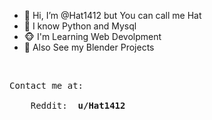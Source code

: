 - 👋 Hi, I’m @Hat1412 but You can call me Hat
- 👀 I know Python and Mysql
- 🐵 I'm Learning Web Devolpment
- 🐉 Also See my Blender Projects
</br>
<pre>
Contact me at: </br>
    Reddit: <strong> u/Hat1412 </strong>
</pre>
